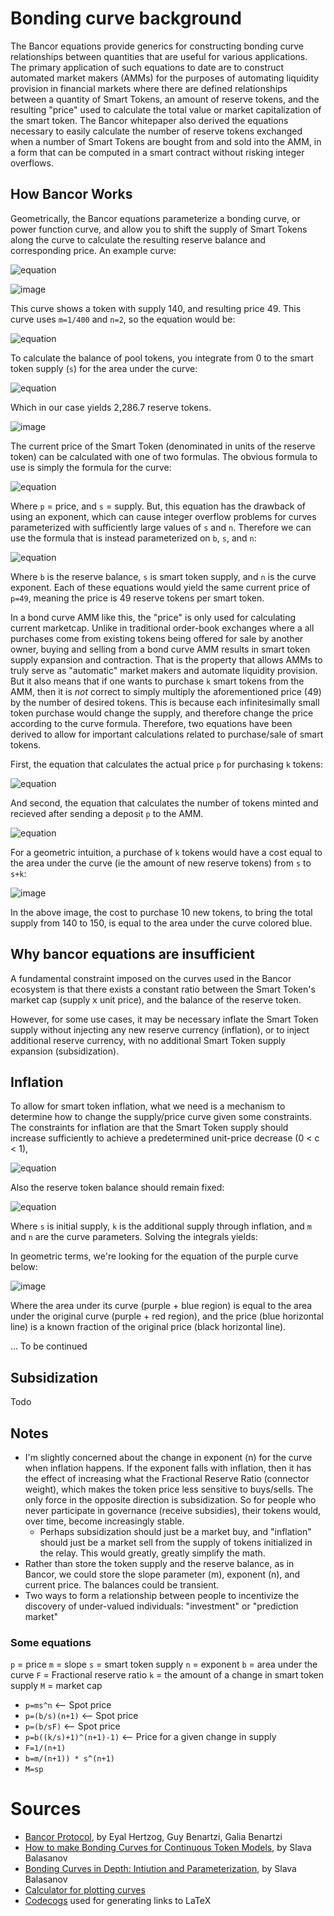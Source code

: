 
# Bonding curve background

The Bancor equations provide generics for constructing bonding curve relationships between quantities that are useful for various applications. The primary application of such equations to date are to construct automated market makers (AMMs) for the purposes of automating liquidity provision in financial markets where there are defined relationships between a quantity of Smart Tokens, an amount of reserve tokens, and the resulting "price" used to calculate the total value or market capitalization of the smart token. The Bancor whitepaper also derived the equations necessary to easily calculate the number of reserve tokens exchanged when a number of Smart Tokens are bought from and sold into the AMM, in a form that can be computed in a smart contract without risking integer overflows.

## How Bancor Works

Geometrically, the Bancor equations parameterize a bonding curve, or power function curve, and allow you to shift the supply of Smart Tokens along the curve to calculate the resulting reserve balance and corresponding price. An example curve:

<!-- 
{\color{White} y=mx^{n} }
-->
![equation](https://latex.codecogs.com/svg.image?%5Cbg%7Bblack%7D%7B%5Ccolor%7BWhite%7D%20y=mx%5E%7Bn%7D%20%7D)

![image](/images/example-curve.png)

This curve shows a token with supply 140, and resulting price 49. This curve uses `m=1/400` and `n=2`, so the equation would be:

![equation](https://latex.codecogs.com/svg.image?%5Cbg%7Bblack%7D%7B%5Ccolor%7BWhite%7D%20y=%5Cleft(%5Cfrac%7B1%7D%7B400%7D%5Cright)x%5E%7B2%7D%7D)

To calculate the balance of pool tokens, you integrate from 0 to the smart token supply (`s`) for the area under the curve:

<!-- 
{\color{White} \int_{0}^{s}\left(m\right)x^{n} = \left ( \frac{m}{n+1} \right )s^{n+1} }
-->

![equation](https://latex.codecogs.com/svg.image?%5Cbg%7Bblack%7D%7B%5Ccolor%7BWhite%7D%20%5Cint_%7B0%7D%5E%7Bs%7D%5Cleft(m%5Cright)x%5E%7Bn%7D%20=%20%5Cleft%20(%20%5Cfrac%7Bm%7D%7Bn&plus;1%7D%20%5Cright%20)s%5E%7Bn&plus;1%7D%20%7D)

Which in our case yields 2,286.7 reserve tokens. 

![image](/images/reserve-balance.png)


The current price of the Smart Token (denominated in units of the reserve token) can be calculated with one of two formulas. The obvious formula to use is simply the formula for the curve:

<!--
{\color{White} p=ms^{n} }
 -->

![equation](https://latex.codecogs.com/svg.image?%5Cbg%7Bblack%7D%7B%5Ccolor%7BWhite%7D%20p=ms%5E%7Bn%7D%20%7D)

Where `p` = price, and `s` = supply. But, this equation has the drawback of using an exponent, which can cause integer overflow problems for curves parameterized with sufficiently large values of `s` and `n`. Therefore we can use the formula that is instead parameterized on `b`, `s`, and `n`:

<!-- 
{\color{White} p=\frac{b}{s}(n+1) }
-->

![equation](https://latex.codecogs.com/svg.image?%5Cbg%7Bblack%7D%7B%5Ccolor%7BWhite%7D%20p=%5Cfrac%7Bb%7D%7Bs%7D(n&plus;1)%20%7D)

Where `b` is the reserve balance, `s` is smart token supply, and `n` is the curve exponent. Each of these equations would yield the same current price of `p=49`, meaning the price is 49 reserve tokens per smart token. 

In a bond curve AMM like this, the "price" is only used for calculating current marketcap. Unlike in traditional order-book exchanges where a all purchases come from existing tokens being offered for sale by another owner, buying and selling from a bond curve AMM results in smart token supply expansion and contraction. That is the property that allows AMMs to truly serve as "automatic" market makers and automate liquidity provision. But it also means that if one wants to purchase `k` smart tokens from the AMM, then it is *not* correct to simply multiply the aforementioned price (49) by the number of desired tokens. This is because each infinitesimally small token purchase would change the supply, and therefore change the price according to the curve formula. Therefore, two equations have been derived to allow for important calculations related to purchase/sale of smart tokens.

First, the equation that calculates the actual price `p` for purchasing `k` tokens:

<!--
{\color{White} p=b((\frac{k}{s} + 1)^\frac{1}{r} - 1) } 
-->

![equation](https://latex.codecogs.com/svg.image?%5Cbg%7Bblack%7D%7B%5Ccolor%7BWhite%7D%20p=b((%5Cfrac%7Bk%7D%7Bs%7D%20&plus;%201)%5E%5Cfrac%7B1%7D%7Br%7D%20-%201)%20%7D)

And second, the equation that calculates the number of tokens minted and recieved after sending a deposit `p` to the AMM.

<!--
{\color{White} k=s((\frac{p}{b} + 1)^\frac{1}{n+1} - 1) }
-->

![equation](https://latex.codecogs.com/svg.image?%5Cbg%7Bblack%7D%7B%5Ccolor%7BWhite%7D%20k=s((%5Cfrac%7Bp%7D%7Bb%7D%20&plus;%201)%5E%5Cfrac%7B1%7D%7Bn&plus;1%7D%20-%201)%20%7D)

For a geometric intuition, a purchase of `k` tokens would have a cost equal to the area under the curve (ie the amount of new reserve tokens) from `s` to `s+k`:

![image](/images/cost-of-purchase.png)

In the above image, the cost to purchase 10 new tokens, to bring the total supply from 140 to 150, is equal to the area under the curve colored blue. 

## Why bancor equations are insufficient

A fundamental constraint imposed on the curves used in the Bancor ecosystem is that there exists a constant ratio between the Smart Token's market cap (supply x unit price), and the balance of the reserve token.

However, for some use cases, it may be necessary inflate the Smart Token supply without injecting any new reserve currency (inflation), or to inject additional reserve currency, with no additional Smart Token supply expansion (subsidization).

## Inflation

To allow for smart token inflation, what we need is a mechanism to determine how to change the supply/price curve given some constraints. The constraints for inflation are that the Smart Token supply should increase sufficiently to achieve a predetermined unit-price decrease (0 < c < 1),

<!--
{\color{White} g(s+k)=c*f(s) }
-->

![equation](https://latex.codecogs.com/svg.image?%5Cbg%7Bblack%7D%7B%5Ccolor%7BWhite%7D%20g(s&plus;k)=c*f(s)%20%7D)


Also the reserve token balance should remain fixed:

<!--
{\color{White} \int_{0}^{s}m_0x^{n_0}=\int_{0}^{s+k}m_1x^{n_1} }
-->

![equation](https://latex.codecogs.com/svg.image?%5Cbg%7Bblack%7D%7B%5Ccolor%7BWhite%7D%20%5Cint_%7B0%7D%5E%7Bs%7Dm_0x%5E%7Bn_0%7D=%5Cint_%7B0%7D%5E%7Bs&plus;k%7Dm_1x%5E%7Bn_1%7D%20%7D)


Where `s` is initial supply, `k` is the additional supply through inflation, and `m` and `n` are the curve parameters. Solving the integrals yields:

In geometric terms, we're looking for the equation of the purple curve below:

![image](/images/second-curve.png)

Where the area under its curve (purple + blue region) is equal to the area under the original curve (purple + red region), and the price (blue horizontal line) is a known fraction of the original price (black horizontal line).

... To be continued

## Subsidization

Todo


## Notes

* I'm slightly concerned about the change in exponent (n) for the curve when inflation happens. If the exponent falls with inflation, then it has the effect of increasing what the Fractional Reserve Ratio (connector weight), which makes the token price less sensitive to buys/sells. The only force in the opposite direction is subsidization. So for people who never participate in governance (receive subsidies), their tokens would, over time, become increasingly stable.
    * Perhaps subsidization should just be a market buy, and "inflation" should just be a market sell from the supply of tokens initialized in the relay. This would greatly, greatly simplify the math.
* Rather than store the token supply and the reserve balance, as in Bancor, we could store the slope parameter (m), exponent (n), and current price. The balances could be transient.
* Two ways to form a relationship between people to incentivize the discovery of under-valued individuals: "investment" or "prediction market"

### Some equations

`p` = price
`m` = slope
`s` = smart token supply
`n` = exponent
`b` = area under the curve
`F` = Fractional reserve ratio
`k` = the amount of a change in smart token supply
`M` = market cap

* `p=ms^n` <-- Spot price
* `p=(b/s)(n+1)` <-- Spot price
* `p=(b/sF)` <-- Spot price
* `p=b((k/s)+1)^(n+1)-1)` <-- Price for a given change in supply
* `F=1/(n+1)`
* `b=m/(n+1)) * s^(n+1)`
* `M=sp`



# Sources

 - [Bancor Protocol](https://storage.googleapis.com/website-bancor/2018/04/01ba8253-bancor_protocol_whitepaper_en.pdf), by Eyal Hertzog, Guy Benartzi, Galia Benartzi
 - [How to make Bonding Curves for Continuous Token Models](https://blog.relevant.community/how-to-make-bonding-curves-for-continuous-token-models-3784653f8b17), by Slava Balasanov
 - [Bonding Curves in Depth: Intiution and Parameterization](https://blog.relevant.community/bonding-curves-in-depth-intuition-parametrization-d3905a681e0a), by Slava Balasanov
 - [Calculator for plotting curves](https://www.desmos.com/calculator/w0dusgn13n)
 - [Codecogs](https://www.codecogs.com/latex/eqneditor.php) used for generating links to LaTeX
 <!--
Included LaTeX in markdown by using the "URL Encoded" from codecogs.
White text and black background are also parameterized on codecogs.
-->